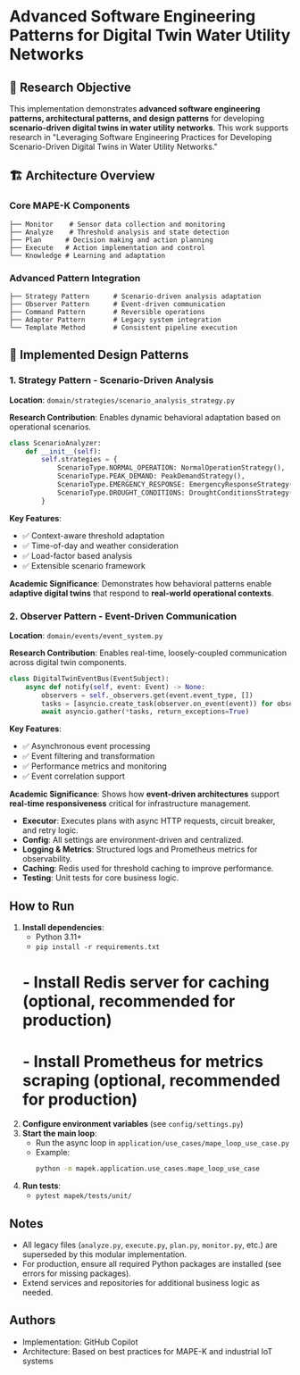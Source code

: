 # Advanced Software Engineering Patterns for Digital Twin Water Utility Networks

## 🎯 Research Objective

This implementation demonstrates **advanced software engineering patterns, architectural patterns, and design patterns** for developing **scenario-driven digital twins in water utility networks**. This work supports research in "Leveraging Software Engineering Practices for Developing Scenario-Driven Digital Twins in Water Utility Networks."

## 🏗️ Architecture Overview

### Core MAPE-K Components
```
├── Monitor    # Sensor data collection and monitoring
├── Analyze    # Threshold analysis and state detection
├── Plan      # Decision making and action planning
├── Execute   # Action implementation and control
└── Knowledge # Learning and adaptation
```

### Advanced Pattern Integration
```
├── Strategy Pattern      # Scenario-driven analysis adaptation
├── Observer Pattern      # Event-driven communication
├── Command Pattern       # Reversible operations
├── Adapter Pattern       # Legacy system integration
└── Template Method       # Consistent pipeline execution
```

## 🎨 Implemented Design Patterns

### 1. Strategy Pattern - Scenario-Driven Analysis
**Location**: `domain/strategies/scenario_analysis_strategy.py`

**Research Contribution**: Enables dynamic behavioral adaptation based on operational scenarios.

```python
class ScenarioAnalyzer:
    def __init__(self):
        self.strategies = {
            ScenarioType.NORMAL_OPERATION: NormalOperationStrategy(),
            ScenarioType.PEAK_DEMAND: PeakDemandStrategy(),
            ScenarioType.EMERGENCY_RESPONSE: EmergencyResponseStrategy(),
            ScenarioType.DROUGHT_CONDITIONS: DroughtConditionsStrategy(),
        }
```

**Key Features**:
- ✅ Context-aware threshold adaptation
- ✅ Time-of-day and weather consideration
- ✅ Load-factor based analysis
- ✅ Extensible scenario framework

**Academic Significance**: Demonstrates how behavioral patterns enable **adaptive digital twins** that respond to **real-world operational contexts**.

### 2. Observer Pattern - Event-Driven Communication
**Location**: `domain/events/event_system.py`

**Research Contribution**: Enables real-time, loosely-coupled communication across digital twin components.

```python
class DigitalTwinEventBus(EventSubject):
    async def notify(self, event: Event) -> None:
        observers = self._observers.get(event.event_type, [])
        tasks = [asyncio.create_task(observer.on_event(event)) for observer in observers]
        await asyncio.gather(*tasks, return_exceptions=True)
```

**Key Features**:
- ✅ Asynchronous event processing
- ✅ Event filtering and transformation
- ✅ Performance metrics and monitoring
- ✅ Event correlation support

**Academic Significance**: Shows how **event-driven architectures** support **real-time responsiveness** critical for infrastructure management.
- **Executor**: Executes plans with async HTTP requests, circuit breaker, and retry logic.
- **Config**: All settings are environment-driven and centralized.
- **Logging & Metrics**: Structured logs and Prometheus metrics for observability.
- **Caching**: Redis used for threshold caching to improve performance.
- **Testing**: Unit tests for core business logic.

## How to Run
1. **Install dependencies**:
   - Python 3.11+
   - `pip install -r requirements.txt`
   # - Install Redis server for caching (optional, recommended for production)
   # - Install Prometheus for metrics scraping (optional, recommended for production)
2. **Configure environment variables** (see `config/settings.py`)
3. **Start the main loop**:
   - Run the async loop in `application/use_cases/mape_loop_use_case.py`
   - Example:
     ```bash
     python -m mapek.application.use_cases.mape_loop_use_case
     ```
4. **Run tests**:
   - `pytest mapek/tests/unit/`

## Notes
- All legacy files (`analyze.py`, `execute.py`, `plan.py`, `monitor.py`, etc.) are superseded by this modular implementation.
- For production, ensure all required Python packages are installed (see errors for missing packages).
- Extend services and repositories for additional business logic as needed.

## Authors
- Implementation: GitHub Copilot
- Architecture: Based on best practices for MAPE-K and industrial IoT systems
